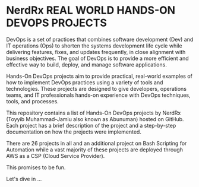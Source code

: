 # NerdRx REAL WORLD HANDS-ON DEVOPS PROJECTS

 DevOps is a set of practices that combines software development (Dev) and IT operations (Ops) to shorten the systems development life cycle while delivering features, fixes, and updates frequently, in close alignment with business objectives. The goal of DevOps is to provide a more efficient and effective way to build, deploy, and manage software applications.

 Hands-On DevOps projects aim to provide practical, real-world examples of how to implement DevOps practices using a variety of tools and technologies. These projects are designed to give developers, operations teams, and IT professionals hands-on experience with DevOps techniques, tools, and processes.

 This repository contains a list of Hands-On DevOps projects by NerdRx (Toyyib Muhammad-Jamiu also known as Abunuman) hosted on GitHub. Each project has a brief description of the project and a step-by-step documentation on how the prejects were implemented.

There are 26 projects in all and an additional project on Bash Scripting for Automation while a vast majority of these projects are deployed through AWS as a CSP (Cloud Service Provider).

 This promises to be fun.


 Let's dive in ...